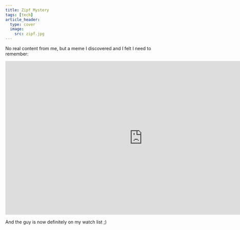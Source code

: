 ```yaml
---
title: Zipf Mystery
tags: [tech]
article_header:
  type: cover
  image:
    src: zipf.jpg
---
```


No real content from me, but a meme I discovered and I felt I need to remember:

<iframe width="853" height="480" src="https://www.youtube.com/embed/fCn8zs912OE?rel=0" frameborder="0" allowfullscreen></iframe>

And the guy is now definitely on my watch list  ;)

